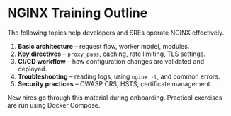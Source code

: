 # NGINX Training Outline

The following topics help developers and SREs operate NGINX effectively.

1. **Basic architecture** – request flow, worker model, modules.
2. **Key directives** – `proxy_pass`, caching, rate limiting, TLS settings.
3. **CI/CD workflow** – how configuration changes are validated and deployed.
4. **Troubleshooting** – reading logs, using `nginx -t`, and common errors.
5. **Security practices** – OWASP CRS, HSTS, certificate management.

New hires go through this material during onboarding. Practical exercises are run using Docker Compose.
